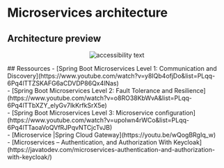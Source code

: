 # Microservices architecture 
## Architecture preview 
<p align="center">
  <img src="https://i.imgur.com/vFPwN0I.png"  alt="accessibility text">
</p>
## Ressources 
- [Spring Boot Microservices Level 1: Communication and Discovery](https://www.youtube.com/watch?v=y8IQb4ofjDo&list=PLqq-6Pq4lTTZSKAFG6aCDVDP86Qx4lNas)
<br>
- [Spring Boot Microservices Level 2: Fault Tolerance and Resilience](https://www.youtube.com/watch?v=o8RO38KbWvA&list=PLqq-6Pq4lTTbXZY_elyGv7IkKrfkSrX5e)
<br>
- [Spring Boot Microservices Level 3: Microservice configuration](https://www.youtube.com/watch?v=upoIwn4rWCo&list=PLqq-6Pq4lTTaoaVoQVfRJPqvNTCjcTvJB)
<br>
- [Microservice |Spring Cloud Gateway](https://youtu.be/wQogBRgIq_w)
<br>
- [Microservices – Authentication, and Authorization With Keycloak](https://javatodev.com/microservices-authentication-and-authorization-with-keycloak/)
<br>

